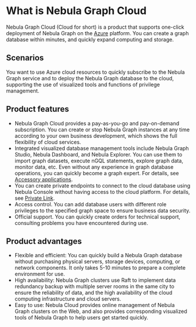 # What is Nebula Graph Cloud

Nebula Graph Cloud (Cloud for short) is a product that supports one-click deployment of Nebula Graph on the [Azure](https://azure.microsoft.com/en-us/) platform. You can create a graph database within minutes, and quickly expand computing and storage.

## Scenarios

You want to use Azure cloud resources to quickly subscribe to the Nebula Graph service and to deploy the Nebula Graph database to the cloud, supporting the use of visualized tools and functions of privilege management.

## Product features

- Nebula Graph Cloud provides a pay-as-you-go and pay-on-demand subscription. You can create or stop Nebula Graph instances at any time according to your own business development, which shows the full flexibility of cloud services.
- Integrated visualized database management tools include Nebula Graph Studio, Nebula Dashboard, and Nebula Explorer. You can use them to import graph datasets, execute nGQL statements, explore graph data, monitor data, etc. Even without any experience in graph database operations, you can quickly become a graph expert. For details, see [Accessory applications](../nebula-cloud/5.solution/5.1.supporting-application.md).
- You can create private endpoints to connect to the cloud database using Nebula Console without having access to the cloud platform. For details, see [Private Link](../nebula-cloud/5.solution/5.2.connection-configuration-and-use.md).
- Access control. You can add database users with different role privileges to the specified graph space to ensure business data security.
- Official support. You can quickly create orders for technical support, consulting problems you have encountered during use.

## Product advantages

- Flexible and efficient: You can quickly build a Nebula Graph database without purchasing physical servers, storage devices, computing, or network components. It only takes 5-10 minutes to prepare a complete environment for use.
- High availability: Nebula Graph clusters use Raft to implement data redundancy backup with multiple server rooms in the same city to ensure the reliability of data, and the high availability of the cloud computing infrastructure and cloud servers.
- Easy to use: Nebula Cloud provides online management of Nebula Graph clusters on the Web, and also provides corresponding visualized tools of Nebula Graph to help users get started quickly.
